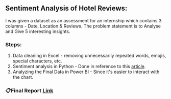 ## Sentiment Analysis of Hotel Reviews: 

I was given a dataset as an assessment for an internship which contains 3 columns - Date, Location & Reviews.
The problem statement is to Analyse and Give 5 interesting insights.


### Steps:
1. Data cleaning in Excel - removing unnecessarily repeated words, emojis, special characters, etc.
2. Sentiment analysis in Python - Done in reference to this [article](https://www.natasshaselvaraj.com/twitter-sentiment-analysis-with-python/).
3. Analyzing the Final Data in Power BI - Since it's easier to interact with the chart.


### 📋Final Report [Link](https://docs.google.com/spreadsheets/d/1SMUpswkw-GiOr4L1nZHG3DljkZeadOrbrPsX5muZhSM/edit?usp=sharing)
